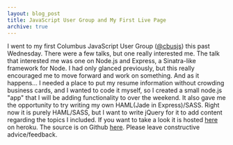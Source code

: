 ```yaml
---
layout: blog_post
title: JavaScript User Group and My First Live Page
archive: true
---
```


I went to my first Columbus JavaScript User Group
([@cbusjs](http://twitter.com/cbusjs "Columbus JavaScript User's Group Twitter"))
this past Wednesday. There were a few talks, but one really
interested me. The talk that interested me was one on Node.js and
Express, a Sinatra-like framework for Node. I had only glanced
previously, but this really encouraged me to move forward and work
on something. And as it happens... I needed a place to put my
resume information without crowding business cards, and I wanted to
code it myself, so I created a small node.js "app" that I will be
adding functionality to over the weekend. It also gave me the
opportunity to try writing my own HAML(Jade in Express)/SASS. Right
now it is purely HAML/SASS, but I want to write jQuery for it to
add content regarding the topics I included. If you want to take a
look it is hosted [here](http://bit.ly/PersonalCV "Personal CV") on
heroku. The source is on Github
[here](http://github.com/daedalus96/personalcv "Source for PersonalCV").
Please leave constructive advice/feedback.


